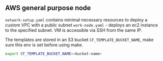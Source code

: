 ## AWS general purpose node

`network-setup.yaml` contains minimal necessary resources to deploy a custom VPC with a public subnet
`work-node.yaml` - deploys an ec2 instance to the specified subnet. VM is accessible via SSH from the same IP.

The templates are stored in an S3 bucket `CF_TEMPLATE_BUCKET_NAME`, make sure this env is set before using make.
```sh
export CF_TEMPLATE_BUCKET_NAME=<bucket-name>
```
